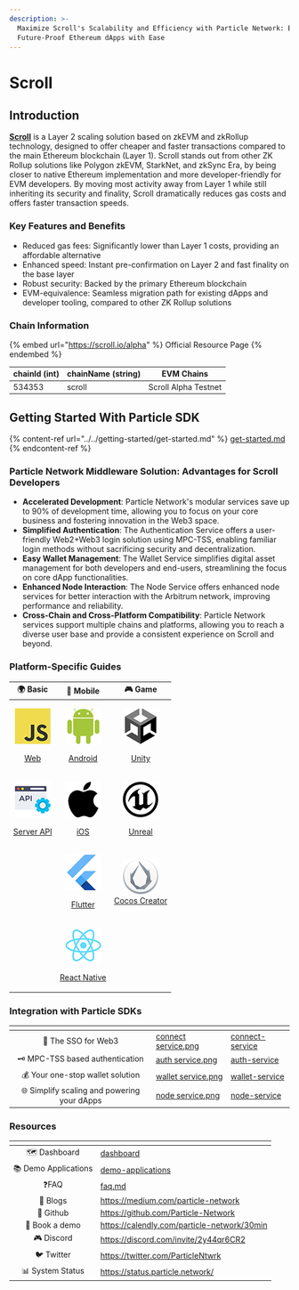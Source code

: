```yaml
---
description: >-
  Maximize Scroll's Scalability and Efficiency with Particle Network: Build
  Future-Proof Ethereum dApps with Ease
---
```


# Scroll

## Introduction

[**Scroll**](https://scroll.io/) is a Layer 2 scaling solution based on zkEVM and zkRollup technology, designed to offer cheaper and faster transactions compared to the main Ethereum blockchain (Layer 1). Scroll stands out from other ZK Rollup solutions like Polygon zkEVM, StarkNet, and zkSync Era, by being closer to native Ethereum implementation and more developer-friendly for EVM developers. By moving most activity away from Layer 1 while still inheriting its security and finality, Scroll dramatically reduces gas costs and offers faster transaction speeds.

### Key Features and Benefits

* Reduced gas fees: Significantly lower than Layer 1 costs, providing an affordable alternative
* Enhanced speed: Instant pre-confirmation on Layer 2 and fast finality on the base layer
* Robust security: Backed by the primary Ethereum blockchain
* EVM-equivalence: Seamless migration path for existing dApps and developer tooling, compared to other ZK Rollup solutions

### **Chain Information**

{% embed url="https://scroll.io/alpha" %}
Official Resource Page
{% endembed %}

| chainId (int) | chainName (string) | EVM Chains           |
| ------------- | ------------------ | -------------------- |
| 534353        | scroll             | Scroll Alpha Testnet |

## Getting Started With Particle SDK

{% content-ref url="../../getting-started/get-started.md" %}
[get-started.md](../../getting-started/get-started.md)
{% endcontent-ref %}

### **Particle Network Middleware Solution: Advantages for Scroll Developers**

* **Accelerated Development**: Particle Network's modular services save up to 90% of development time, allowing you to focus on your core business and fostering innovation in the Web3 space.
* **Simplified Authentication**: The Authentication Service offers a user-friendly Web2+Web3 login solution using MPC-TSS, enabling familiar login methods without sacrificing security and decentralization.
* **Easy Wallet Management**: The Wallet Service simplifies digital asset management for both developers and end-users, streamlining the focus on core dApp functionalities.
* **Enhanced Node Interaction**: The Node Service offers enhanced node services for better interaction with the Arbitrum network, improving performance and reliability.
* **Cross-Chain and Cross-Platform Compatibility**: Particle Network services support multiple chains and platforms, allowing you to reach a diverse user base and provide a consistent experience on Scroll and beyond.

### Platform-Specific Guides

|                                                                                  🌍 Basic                                                                                  |                                                                              📱 Mobile                                                                             |                                                                                                            🎮 Game                                                                                                           |
| :------------------------------------------------------------------------------------------------------------------------------------------------------------------------: | :----------------------------------------------------------------------------------------------------------------------------------------------------------------: | :--------------------------------------------------------------------------------------------------------------------------------------------------------------------------------------------------------------------------: |
| <p><img src="../../.gitbook/assets/JavaScript-logo (1).png" alt="" data-size="original"></p><p><a href="../../getting-started/platform-specific-guides/web.md">Web</a></p> |     <p><img src="../../.gitbook/assets/android-logo (1).png" alt=""></p><p><a href="../../getting-started/platform-specific-guides/android.md">Android</a></p>     |                                    <p><img src="../../.gitbook/assets/U-ea48bc1d-128 (1).png" alt=""></p><p><a href="../../getting-started/platform-specific-guides/unity/">Unity</a></p>                                    |
|      <p><img src="../../.gitbook/assets/926f6aaba773 (1).png" alt=""></p><p><a href="../../getting-started/platform-specific-guides/server-api.md">Server API</a></p>      |    <p><img src="../../.gitbook/assets/apple-logo-transparent (1).png" alt=""></p><p><a href="../../getting-started/platform-specific-guides/ios.md">iOS</a></p>    | <p><img src="../../.gitbook/assets/kisspng-unreal-tournament-unreal-engine-4-game-engine-marketplace-5ad659d01e4e40 (1).png" alt=""></p><p><a href="../../getting-started/platform-specific-guides/unreal.md">Unreal</a></p> |
|                                                                                                                                                                            |      <p><img src="../../.gitbook/assets/flutter5786 (1).png" alt=""></p><p><a href="../../getting-started/platform-specific-guides/flutter.md">Flutter</a></p>     |                                        <p><img src="../../.gitbook/assets/cocos.png" alt=""><br><a href="../../getting-started/platform-specific-guides/cocos/">Cocos Creator</a></p>                                        |
|                                                                                                                                                                            | <p><img src="../../.gitbook/assets/React-icon (1).png" alt=""></p><p><a href="../../getting-started/platform-specific-guides/react-native.md">React Native</a></p> |                                                                                                                                                                                                                              |

### **Integration with Particle SDKs**

<table data-card-size="large" data-view="cards"><thead><tr><th align="center"></th><th data-hidden data-card-cover data-type="files"></th><th data-hidden data-card-target data-type="content-ref"></th></tr></thead><tbody><tr><td align="center">🔌 The SSO for Web3</td><td><a href="../../.gitbook/assets/connect service.png">connect service.png</a></td><td><a href="../../developers/connect-service/">connect-service</a></td></tr><tr><td align="center">🗝 MPC-TSS based authentication</td><td><a href="../../.gitbook/assets/auth service.png">auth service.png</a></td><td><a href="../../developers/auth-service/">auth-service</a></td></tr><tr><td align="center">💰 Your one-stop wallet solution</td><td><a href="../../.gitbook/assets/wallet service.png">wallet service.png</a></td><td><a href="../../developers/wallet-service/">wallet-service</a></td></tr><tr><td align="center">🌐 Simplify scaling and powering your dApps</td><td><a href="../../.gitbook/assets/node service.png">node service.png</a></td><td><a href="../../developers/node-service/">node-service</a></td></tr></tbody></table>

### Resources

<table data-view="cards"><thead><tr><th align="center"></th><th data-hidden data-card-target data-type="content-ref"></th></tr></thead><tbody><tr><td align="center">🗺️ Dashboard</td><td><a href="../../getting-started/dashboard/">dashboard</a></td></tr><tr><td align="center">📚 Demo Applications</td><td><a href="../../developers/demo-applications/">demo-applications</a></td></tr><tr><td align="center">❓FAQ  </td><td><a href="../../developers/faq.md">faq.md</a></td></tr><tr><td align="center">📰 Blogs</td><td><a href="https://medium.com/particle-network">https://medium.com/particle-network</a></td></tr><tr><td align="center">🐙 Github</td><td><a href="https://github.com/Particle-Network">https://github.com/Particle-Network</a></td></tr><tr><td align="center">📅 Book a demo</td><td><a href="https://calendly.com/particle-network/30min">https://calendly.com/particle-network/30min</a></td></tr><tr><td align="center">🎮 Discord</td><td><a href="https://discord.com/invite/2y44qr6CR2">https://discord.com/invite/2y44qr6CR2</a></td></tr><tr><td align="center">🐦 Twitter</td><td><a href="https://twitter.com/ParticleNtwrk">https://twitter.com/ParticleNtwrk</a></td></tr><tr><td align="center">📊 System Status</td><td><a href="https://status.particle.network/">https://status.particle.network/</a></td></tr></tbody></table>
